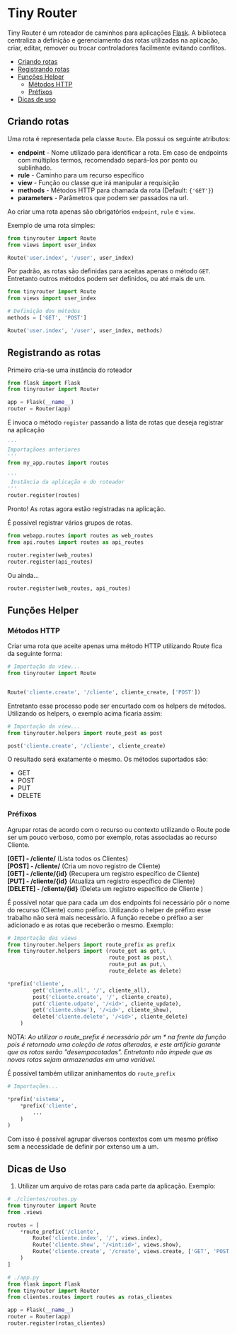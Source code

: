 # Tiny Router
Tiny Router é um roteador de caminhos para aplicações [Flask](https://github.com/pallets/flask). A biblioteca centraliza a definição e gerenciamento das rotas utilizadas na aplicação, criar, editar, remover ou trocar controladores facilmente evitando conflitos.

- [Criando rotas](#criando-rotas)
- [Registrando rotas](#registrando-rotas)
- [Funções Helper](#funções-helper)
    - [Métodos HTTP](#métodos-http)
    - [Préfixos](#préfixos)
- [Dicas de uso](#dicas-de-uso)

## Criando rotas

Uma rota é representada pela classe ```Route```. Ela possui os seguinte atributos:

* **endpoint** - Nome utilizado para identificar a rota. Em caso de endpoints com múltiplos termos, recomendado separá-los por ponto ou sublinhado.
* **rule** - Caminho para um recurso específico
* **view** - Função ou classe que irá manipular a requisição
* **methods** - Métodos HTTP para chamada da rota (Default: ```{'GET'}```)
* **parameters** - Parâmetros que podem ser passados na url.

Ao criar uma rota apenas são obrigatórios ```endpoint```, ```rule``` e ```view```.

Exemplo de uma rota simples:
```python
from tinyrouter import Route
from views import user_index

Route('user.index', '/user', user_index)
```
Por padrão, as rotas são definidas para aceitas apenas o método ```GET```. Entretanto outros métodos podem ser definidos, ou até mais de um.
```python
from tinyrouter import Route
from views import user_index

# Definição dos métodos
methods = ['GET', 'POST']

Route('user.index', '/user', user_index, methods)
```
## Registrando as rotas

Primeiro cria-se uma instância do roteador
```python
from flask import Flask
from tinyrouter import Router

app = Flask(__name__)
router = Router(app)
```

E invoca o método ```register``` passando a lista de rotas que deseja registrar na aplicação
```python
'''
Importaçãoes anteriores
'''
from my_app.routes import routes

'''
 Instância da aplicação e do roteador
'''
router.register(routes)
```

Pronto! As rotas agora estão registradas na aplicação.

É possível registrar vários grupos de rotas.
```python
from webapp.routes import routes as web_routes
from api.routes import routes as api_routes

router.register(web_routes)
router.register(api_routes)
```
Ou ainda...
```python
router.register(web_routes, api_routes)
```

## Funções Helper
### **Métodos HTTP**
Criar uma rota que aceite apenas uma método HTTP utilizando Route fica da seguinte forma:
```python
# Importação da view...
from tinyrouter import Route


Route('cliente.create', '/cliente', cliente_create, ['POST'])
```
Entretanto esse processo pode ser encurtado com os helpers de métodos.
Utilizando os helpers, o exemplo acima ficaria assim:
```python
# Importação da view...
from tinyrouter.helpers import route_post as post

post('cliente.create', '/cliente', cliente_create)
```
O resultado será exatamente o mesmo. Os métodos suportados são:
- GET
- POST
- PUT
- DELETE


### **Préfixos**
Agrupar rotas de acordo com o recurso ou contexto utilizando o Route pode ser um pouco verboso, como por exemplo, rotas associadas ao recurso Cliente.

**[GET] - /cliente/** (Lista todos os Clientes)<br>
**[POST] - /cliente/** (Cria um novo registro de Cliente)<br>
**[GET] - /cliente/{id}** (Recupera um registro específico de Cliente)<br>
**[PUT] - /cliente/{id}** (Atualiza um registro específico de Cliente)<br>
**[DELETE] - /cliente/{id}** (Deleta um registro específico de Cliente )

É possível notar que para cada um dos endpoints foi necessário pôr o nome do recurso (Cliente) como préfixo. Utilizando o helper de préfixo esse trabalho não será mais necessário. A função recebe o préfixo a ser adicionado e as rotas que receberão o mesmo. Exemplo:

```python
# Importação das views
from tinyrouter.helpers import route_prefix as prefix
from tinyrouter.helpers import (route_get as get,\
                                route_post as post,\
                                route_put as put,\
                                route_delete as delete)

*prefix('cliente', 
        get('cliente.all', '/', cliente_all),
        post('cliente.create', '/', cliente_create),
        put('cliente.udpate', '/<id>', cliente_update),
        get('cliente.show'), '/<id>', cliente_show),
        delete('cliente.delete', '/<id>', cliente_delete)
    )
```
NOTA: *Ao utilizar o route_prefix é necessário pôr um * na frente da função pois é retornado uma coleção de rotas alteradas, e este artifício garante que as rotas serão "desempacotadas". Entretanto não impede que as novas rotas sejam armazenadas em uma variável.*

É possível também utilizar aninhamentos do ```route_prefix```
```python
# Importações...

*prefix('sistema', 
    *prefix('cliente',
        ...
    )
)
```
Com isso é possível agrupar diversos contextos com um mesmo préfixo sem a necessidade de definir por extenso um a um.

## Dicas de Uso
1. Utilizar um arquivo de rotas para cada parte da aplicação. Exemplo:
```python
# ./clientes/routes.py
from tinyrouter import Route
from .views

routes = [
    *route_prefix('/cliente',
        Route('cliente.index', '/', views.index),
        Route('cliente.show', '/<int:id>', views.show),
        Route('cliente.create', '/create', views.create, ['GET', 'POST'])
    )
]
```
```python
# ./app.py
from flask import Flask
from tinyrouter import Router
from clientes.routes import routes as rotas_clientes

app = Flask(__name__)
router = Router(app)
router.register(rotas_clientes)
```